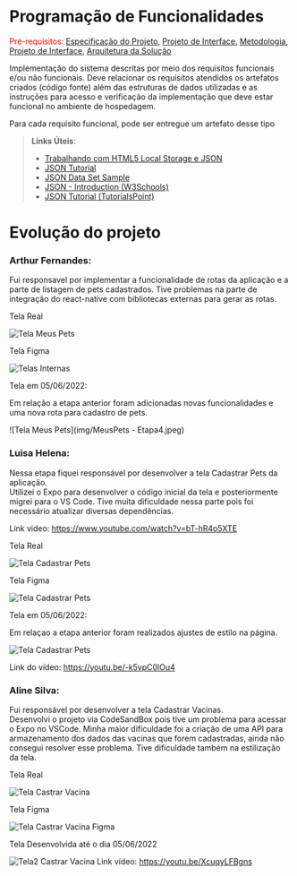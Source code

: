 # Programação de Funcionalidades

<span style="color:red">Pré-requisitos: <a href="2-Especificação do Projeto.md"> Especificação do Projeto</a></span>, <a href="3-Projeto de Interface.md"> Projeto de Interface</a>, <a href="4-Metodologia.md"> Metodologia</a>, <a href="3-Projeto de Interface.md"> Projeto de Interface</a>, <a href="5-Arquitetura da Solução.md"> Arquitetura da Solução</a>

Implementação do sistema descritas por meio dos requisitos funcionais e/ou não funcionais. Deve relacionar os requisitos atendidos os artefatos criados (código fonte) além das estruturas de dados utilizadas e as instruções para acesso e verificação da implementação que deve estar funcional no ambiente de hospedagem.

Para cada requisito funcional, pode ser entregue um artefato desse tipo

> **Links Úteis**:
>
> - [Trabalhando com HTML5 Local Storage e JSON](https://www.devmedia.com.br/trabalhando-com-html5-local-storage-e-json/29045)
> - [JSON Tutorial](https://www.w3resource.com/JSON)
> - [JSON Data Set Sample](https://opensource.adobe.com/Spry/samples/data_region/JSONDataSetSample.html)
> - [JSON - Introduction (W3Schools)](https://www.w3schools.com/js/js_json_intro.asp)
> - [JSON Tutorial (TutorialsPoint)](https://www.tutorialspoint.com/json/index.htm)


# Evolução do projeto

### Arthur Fernandes: 
  Fui responsavel por implementar a funcionalidade de rotas da aplicação e a parte de listagem de pets cadastrados.
  Tive problemas na parte de integração do react-native com bibliotecas externas para gerar as rotas.
  
  Tela Real
  
  ![Tela Meus Pets](https://github.com/ICEI-PUC-Minas-PMV-ADS/pmv-ads-2022-1-e3-proj-mov-t1-petpass-mobile/blob/main/docs/img/printTela-MeusPets.png?raw=true)
  
  Tela Figma
  
  ![Telas Internas](https://github.com/ICEI-PUC-Minas-PMV-ADS/pmv-ads-2022-1-e3-proj-mov-t1-petpass-mobile/blob/main/docs/img/Telas%20intermed.PNG?raw=true)
  
  Tela em 05/06/2022:
  
  Em relação a etapa anterior foram adicionadas novas funcionalidades e uma nova rota para cadastro de pets.
  
  ![Tela Meus Pets](img/MeusPets - Etapa4.jpeg)
  
  ### Luisa Helena: 
  Nessa etapa fiquei responsável por desenvolver a tela Cadastrar Pets da aplicação.  
  Utilizei o Expo para desenvolver o código inicial da tela e posteriormente migrei para o VS Code. Tive muita dificuldade nessa parte pois foi necessário atualizar diversas dependências.

Link video: https://www.youtube.com/watch?v=bT-hR4o5XTE
  
  Tela Real
  
 ![Tela Cadastrar Pets](img/TelaCadastrarPet.PNG)
  
  Tela Figma
  
  ![Tela Cadastrar Pets](img/TemplateCadastrarPet.PNG)
  
  Tela em 05/06/2022: 

Em relaçao a etapa anterior foram realizados ajustes de estilo na página.

![Tela Cadastrar Pets](img/CadastrarPet_Etapa4.PNG)

Link do vídeo: https://youtu.be/-k5vpC0lOu4
  
  
  ### Aline Silva: 
  Fui responsável por desenvolver a tela Cadastrar Vacinas.  
  Desenvolvi o projeto via CodeSandBox pois tive um problema para acessar o Expo no VSCode. Minha maior dificuldade foi a criação de uma API para armazenamento dos   dados das vacinas que forem cadastradas, ainda não consegui resolver esse problema. Tive dificuldade também na estilização da tela.

  Tela Real
  
 ![Tela Castrar Vacina](https://github.com/ICEI-PUC-Minas-PMV-ADS/pmv-ads-2022-1-e3-proj-mov-t1-petpass-mobile/blob/21baf8ce551a18f52d897f484d685237108bedc1/docs/img/Tela%20cadastrar%20vacina.png)
 
  Tela Figma
  
  ![Tela Castrar Vacina Figma](https://github.com/ICEI-PUC-Minas-PMV-ADS/pmv-ads-2022-1-e3-proj-mov-t1-petpass-mobile/blob/9fc43144a8e209994eff546d6ee0487272072db4/docs/img/Tela%20cadastrar%20vacina%20figma.jpg)
  
  Tela Desenvolvida até o dia 05/06/2022
  
 ![Tela2 Castrar Vacina](https://github.com/ICEI-PUC-Minas-PMV-ADS/pmv-ads-2022-1-e3-proj-mov-t1-petpass-mobile/blob/493321b9d24f3fbc272831221cc12446dd6a4c70/docs/img/Tela2%20cadastrar%20vacina.png)
 Link vídeo: https://youtu.be/XcuqyLFBgns
  
  
  
